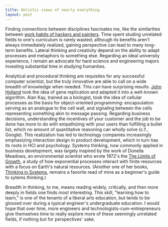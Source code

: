 ```yaml
---
title: Holistic views of nearly everything
layout: post
---
```


Finding connections between disciplines fascinates me, like the similarities between [work habits of hackers and painters](http://www.paulgraham.com/hp.html). Time spent studing unrelated fields to one's curriculum is rarely wasted; although its benefits aren't always immediately realized, gaining perspective can lead to many long-term benefits. Lateral thinking and creativity depend on the ability to adapt processes and metaphors to something else. Regarding an ideal university experience, I remain an advocate for hard science and engineering majors investing substantial time in studying humanties.

Analytical and procedural thinking are requisites for any successful computer scientist, but the truly innovative are able to call on a wide breadth of knowledge when needed. This can have surprising results. [John Holland](http://en.wikipedia.org/wiki/John_Henry_Holland) took the idea of gene replication and adapted it into a well-known algorithm. Alan Kay, trained as a biologist, took the idea of cellular processes as the basis for object-oriented programming: encapsulation serving as an analogue to the cell wall, and signaling between the cells representing something akin to message passing. Regarding business decisions, understanding the incentives of your customer and the job to be done has more to do with empathizing with your users than fulfilling a bullet list, which no amount of quantitative reasoning can wholly solve (c.f., Google). This realization has led to technology companies increasingly emphasizing interaction design in product development, which in turn has its roots in HCI and psychology. Systems thinking, now commonly applied in business development, was largely inspired by the work of Donella Meadows, an environmental scientist who wrote 1972's the [The Limits of Growth](http://www.amazon.com/Limits-Growth-30-year-Update/dp/184407143X), a study of how exponential processes interact with finite resources with a focus on Earth's natural resources. (Another one of her books, [Thinking in Systems](http://www.amazon.com/Thinking-Systems-Donella-H-Meadows/dp/1603580557), remains a favorite read of mine as a beginner's guide to sytems thinking.)

Breadth in thinking, to me, means reading widely, critically, and then more deeply in fields one finds most interesting. This skill, "learning how to learn," is one of the tenants of a liberal arts education, but tends to be glossed over during a typical engineer's undergraduate education. I would hope that over time, more engineers and technologists-cum-entrepreneurs give themselves time to really explore more of these seemingly unrelated fields, if nothing but for perspectives' sake. 
